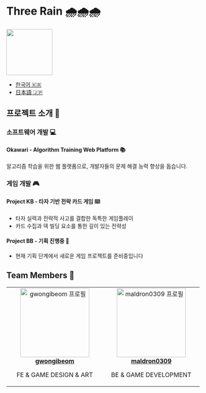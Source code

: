 # Three Rain 🌧️🌧️🌧️
<img width="120" src="https://avatars.githubusercontent.com/u/190001878?s=200&v=4" />

- [한국어 🇰🇷](https://github.com/Three-Rains/.github/blob/main/profile/README.md)  
- [日本語 🇯🇵](https://github.com/Three-Rains/.github/blob/main/profile/READMD_JA.md)  

## 프로젝트 소개 🚀

### 소프트웨어 개발 💻

#### Okawari - Algorithm Training Web Platform 📚
알고리즘 학습을 위한 웹 플랫폼으로, 개발자들의 문제 해결 능력 향상을 돕습니다.

### 게임 개발 🎮

#### Project KB - 타자 기반 전략 카드 게임 ⌨️
- 타자 실력과 전략적 사고를 결합한 독특한 게임플레이
- 카드 수집과 덱 빌딩 요소를 통한 깊이 있는 전략성

#### Project BB - 기획 진행중 🎯
- 현재 기획 단계에서 새로운 게임 프로젝트를 준비중입니다

## Team Members 👥

<div align="center">
<table>
<tr align="center">
    <td width="300">
        <img src="https://avatars.githubusercontent.com/u/47078599?v=4" width="180" alt="gwongibeom 프로필">
        <br>
        <strong><a href="https://github.com/gwongibeom">gwongibeom</a></strong>
        <br>
        <p>FE & GAME DESIGN & ART </p>
    </td>
    <td width="300">
        <img src="https://avatars.githubusercontent.com/u/103731019?v=4" width="180" alt="maldron0309 프로필">
        <br>
        <strong><a href="https://github.com/maldron0309">maldron0309</a></strong>
        <br>
        <p>BE & GAME DEVELOPMENT</p>
    </td>
</tr>
</table>
</div>

